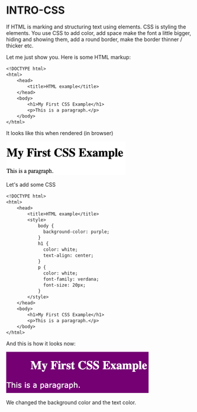 # INTRO-CSS

If HTML is marking and structuring text using elements. CSS is styling the elements. You use CSS to add color, add space make the font a little bigger, hiding and showing them, add a round border, make the border thinner / thicker etc.

Let me just show you. Here is some HTML markup:

    <!DOCTYPE html>
    <html>
	    <head>
	    	<title>HTML example</title>
	    </head>
	    <body>
		    <h1>My First CSS Example</h1>
		    <p>This is a paragraph.</p>
	    </body>
    </html>

It looks like this when rendered (in browser)

![rendering of the html markup above it](https://raw.githubusercontent.com/Team-FCB/Assets/master/html_simple_markup.png)

Let's add some CSS

    <!DOCTYPE html>
    <html>
	    <head>
		    <title>HTML example</title>
		    <style>
			    body {
			      background-color: purple;
			    }
			    h1 {
			      color: white;
			      text-align: center;
			    }
			    p {
			      color: white;
			      font-family: verdana;
			      font-size: 20px;
			    }
		    </style>
	    </head>
	    <body>
		    <h1>My First CSS Example</h1>
		    <p>This is a paragraph.</p>
	    </body>
    </html>

And this is how it looks now:

![HTML rendering with CSS](https://raw.githubusercontent.com/Team-FCB/Assets/master/html_simple_render.png)

We changed the background color and the text color.

